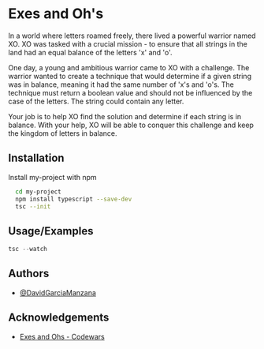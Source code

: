
# Exes and Oh's

In a world where letters roamed freely, there lived a powerful warrior named XO. XO was tasked with a crucial mission - to ensure that all strings in the land had an equal balance of the letters 'x' and 'o'.

One day, a young and ambitious warrior came to XO with a challenge. The warrior wanted to create a technique that would determine if a given string was in balance, meaning it had the same number of 'x's and 'o's. The technique must return a boolean value and should not be influenced by the case of the letters. The string could contain any letter.

Your job is to help XO find the solution and determine if each string is in balance. With your help, XO will be able to conquer this challenge and keep the kingdom of letters in balance.




## Installation

Install my-project with npm

```bash
  cd my-project
  npm install typescript --save-dev
  tsc --init
```
    
## Usage/Examples

```javascript
tsc --watch
```


## Authors

- [@DavidGarciaManzana](https://github.com/DavidGarciaManzana)


## Acknowledgements

 - [Exes and Ohs - Codewars](https://www.codewars.com/kata/55908aad6620c066bc00002a/typescript)


